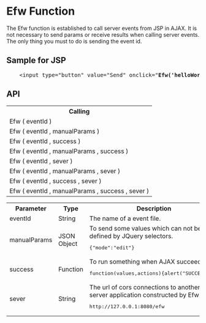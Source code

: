 <H1>Efw Function</H1>

The Efw function is established to call server events from JSP in AJAX.
It is not necessary to send params or receive results when calling server events.
The only thing you must to do is sending the event id.

<h2>Sample for JSP</h2>
<pre>
	&lt;input type=&quot;button&quot; value=&quot;Send&quot; onclick="<b>Efw('helloWorld_sendMessage')</b>"&gt;
</pre>
<h2>API</h2>

<table>
<tr><th>Calling</th></tr>
<tr><td>Efw ( eventId )</td></tr>
<tr><td>Efw ( eventId , manualParams )</td></tr>
<tr><td>Efw ( eventId , success )</td></tr>
<tr><td>Efw ( eventId , manualParams , success )</td></tr>
<tr><td>Efw ( eventId , sever )</td></tr>
<tr><td>Efw ( eventId , manualParams , sever )</td></tr>
<tr><td>Efw ( eventId , success , sever )</td></tr>
<tr><td>Efw ( eventId , manualParams , success , sever )</td></tr>
</table>

<table>
<tr><th>Parameter</th><th>Type</th><th>Description</th></tr>
<tr><td>eventId</td><td>String</td><td>The name of a event file.</td></tr>
<tr><td>manualParams</td><td>JSON Object</td><td>To send some values which can not be defined by JQuery selectors. <pre>{"mode":"edit"}</td></tr>
<tr><td>success</td><td>Function</td><td>To run something when AJAX succeeds. <pre>function(values,actions){alert("SUCCESS");}</pre></td></tr>
<tr><td>sever</td><td>String</td><td>The url of cors connections to another web server application constructed by Efw. <pre>http://127.0.0.1:8080/efw</pre></td></tr>
</table>
